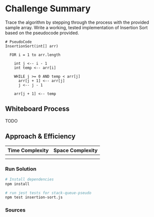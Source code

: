 # Challenge Summary
Trace the algorithm by stepping through the process with the provided sample array. Write a working, tested implementation of Insertion Sort based on the pseudocode provided.

```
# PseudoCode
InsertionSort(int[] arr)

  FOR i = 1 to arr.length

    int j <-- i - 1
    int temp <-- arr[i]

    WHILE j >= 0 AND temp < arr[j]
      arr[j + 1] <-- arr[j]
      j <-- j - 1

    arr[j + 1] <-- temp
```


## Whiteboard Process
TODO

## Approach & Efficiency
| Time Complexity | Space Complexity |
| ---- | ---- |
|  |  |
|  |  |

### Run Solution

```sh
# Install dependencies
npm install

# run jest tests for stack-queue-pseudo
npm test insertion-sort.js
```

### Sources
